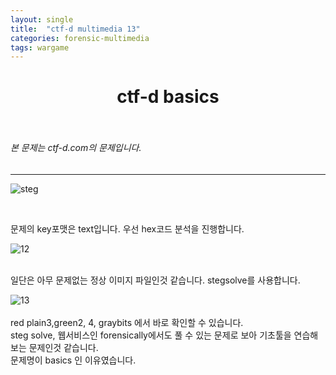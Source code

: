 ```yaml
---
layout: single
title:  "ctf-d multimedia 13"
categories: forensic-multimedia
tags: wargame
---
```



# <center>ctf-d basics</center><br>
###### 본 문제는 ctf-d.com의 문제입니다.<br>
---
![steg](https://user-images.githubusercontent.com/91110884/188302089-632f96f3-3d09-4b23-9816-dab9f807e79a.png)

<br>

 문제의 key포맷은 text입니다. 우선 hex코드 분석을 진행합니다.<br>

![12](https://user-images.githubusercontent.com/91110884/188302142-2fe9056c-8968-4a32-9e6d-f98d0cb7bc9c.PNG)
<br><br>

일단은 아무 문제없는 정상 이미지 파일인것 같습니다. stegsolve를 사용합니다.<br>

![13](https://user-images.githubusercontent.com/91110884/188302221-f13340f3-27a4-4ebc-88e3-c07859f45ab7.PNG)
<br><br>
red plain3,green2, 4, graybits 에서 바로 확인할 수 있습니다.
<br>
steg solve, 웹서비스인 forensically에서도 풀 수 있는 문제로 보아 기초툴을 연습해보는 문제인것 같습니다.<br>
문제명이 basics 인 이유였습니다.

